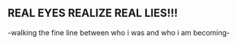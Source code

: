 
REAL EYES REALIZE REAL LIES!!!
------------------------------
-walking the fine line between who i was and who i am becoming-
